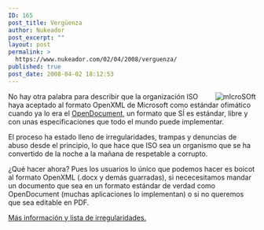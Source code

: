 ```yaml
---
ID: 165
post_title: Vergüenza
author: Nukeador
post_excerpt: ""
layout: post
permalink: >
  https://www.nukeador.com/02/04/2008/verguenza/
published: true
post_date: 2008-04-02 18:12:53
---
```

<img style="float: right" src="http://www.openxml.info/images/stories/isoadivisionfrommicrosoft-mini.png" alt="mIcroSOft" />

No hay otra palabra para describir que la organización ISO haya aceptado al formato OpenXML de Microsoft como estándar ofimático cuando ya lo era el <a href="http://es.wikipedia.org/wiki/Opendocument">OpenDocument</a>, un formato que SÍ es estándar, libre y con unas especificaciones que todo el mundo puede implementar. 

El proceso ha estado lleno de irregularidades, trampas y denuncias de abuso desde el principio, lo que hace que ISO sea un organismo que se ha convertido de la noche a la mañana de respetable a corrupto.

¿Qué hacer ahora? Pues los usuarios lo único que podemos hacer es boicot al formato OpenXML (.docx y demás guarradas), si nececesitamos mandar un documento que sea en un formato estándar de verdad como OpenDocument (muchas aplicaciones lo implementan) o si no queremos que sea editable en PDF.

<a href="http://www.openxml.info/index.php?option=com_content&task=view&id=27&Itemid=7">Más información y lista de irregularidades.</a>